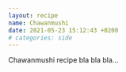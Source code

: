 ```yaml
---
layout: recipe
name: Chawanmushi
date: 2021-05-23 15:12:43 +0200
# categories: side
---
```


Chawanmushi recipe bla bla bla...
